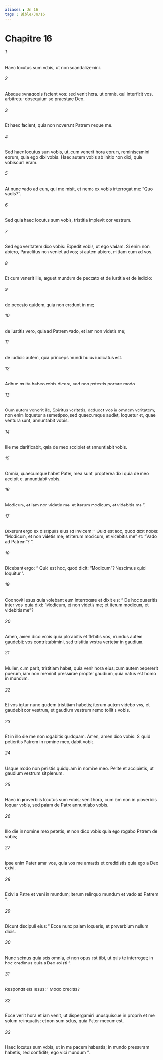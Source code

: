 ```yaml
---
aliases : Jn 16
tags : Bible/Jn/16
---
```


# Chapitre 16

###### 1
Haec locutus sum vobis, ut non scandalizemini. 
###### 2
Absque synagogis facient vos; sed venit hora, ut omnis, qui interficit vos, arbitretur obsequium se praestare Deo. 
###### 3
Et haec facient, quia non noverunt Patrem neque me. 
###### 4
Sed haec locutus sum vobis, ut, cum venerit hora eorum, reminiscamini eorum, quia ego dixi vobis. Haec autem vobis ab initio non dixi, quia vobiscum eram.
###### 5
At nunc vado ad eum, qui me misit, et nemo ex vobis interrogat me: “Quo vadis?”. 
###### 6
Sed quia haec locutus sum vobis, tristitia implevit cor vestrum. 
###### 7
Sed ego veritatem dico vobis: Expedit vobis, ut ego vadam. Si enim non abiero, Paraclitus non veniet ad vos; si autem abiero, mittam eum ad vos. 
###### 8
Et cum venerit ille, arguet mundum de peccato et de iustitia et de iudicio: 
###### 9
de peccato quidem, quia non credunt in me; 
###### 10
de iustitia vero, quia ad Patrem vado, et iam non videtis me; 
###### 11
de iudicio autem, quia princeps mundi huius iudicatus est.
###### 12
Adhuc multa habeo vobis dicere, sed non potestis portare modo. 
###### 13
Cum autem venerit ille, Spiritus veritatis, deducet vos in omnem veritatem; non enim loquetur a semetipso, sed quaecumque audiet, loquetur et, quae ventura sunt, annuntiabit vobis. 
###### 14
Ille me clarificabit, quia de meo accipiet et annuntiabit vobis. 
###### 15
Omnia, quaecumque habet Pater, mea sunt; propterea dixi quia de meo accipit et annuntiabit vobis.
###### 16
Modicum, et iam non videtis me; et iterum modicum, et videbitis me ”. 
###### 17
Dixerunt ergo ex discipulis eius ad invicem: “ Quid est hoc, quod dicit nobis: “Modicum, et non videtis me; et iterum modicum, et videbitis me” et: “Vado ad Patrem”? ”. 
###### 18
Dicebant ergo: “ Quid est hoc, quod dicit: “Modicum”? Nescimus quid loquitur ”. 
###### 19
Cognovit Iesus quia volebant eum interrogare et dixit eis: “ De hoc quaeritis inter vos, quia dixi: “Modicum, et non videtis me; et iterum modicum, et videbitis me”? 
###### 20
Amen, amen dico vobis quia plorabitis et flebitis vos, mundus autem gaudebit; vos contristabimini, sed tristitia vestra vertetur in gaudium. 
###### 21
Mulier, cum parit, tristitiam habet, quia venit hora eius; cum autem pepererit puerum, iam non meminit pressurae propter gaudium, quia natus est homo in mundum. 
###### 22
Et vos igitur nunc quidem tristitiam habetis; iterum autem videbo vos, et gaudebit cor vestrum, et gaudium vestrum nemo tollit a vobis. 
###### 23
Et in illo die me non rogabitis quidquam. Amen, amen dico vobis: Si quid petieritis Patrem in nomine meo, dabit vobis. 
###### 24
Usque modo non petistis quidquam in nomine meo. Petite et accipietis, ut gaudium vestrum sit plenum. 
###### 25
Haec in proverbiis locutus sum vobis; venit hora, cum iam non in proverbiis loquar vobis, sed palam de Patre annuntiabo vobis. 
###### 26
Illo die in nomine meo petetis, et non dico vobis quia ego rogabo Patrem de vobis; 
###### 27
ipse enim Pater amat vos, quia vos me amastis et credidistis quia ego a Deo exivi. 
###### 28
Exivi a Patre et veni in mundum; iterum relinquo mundum et vado ad Patrem ”. 
###### 29
Dicunt discipuli eius: “ Ecce nunc palam loqueris, et proverbium nullum dicis. 
###### 30
Nunc scimus quia scis omnia, et non opus est tibi, ut quis te interroget; in hoc credimus quia a Deo existi ”. 
###### 31
Respondit eis Iesus: “ Modo creditis? 
###### 32
Ecce venit hora et iam venit, ut dispergamini unusquisque in propria et me solum relinquatis; et non sum solus, quia Pater mecum est. 
###### 33
Haec locutus sum vobis, ut in me pacem habeatis; in mundo pressuram habetis, sed confidite, ego vici mundum ”.
